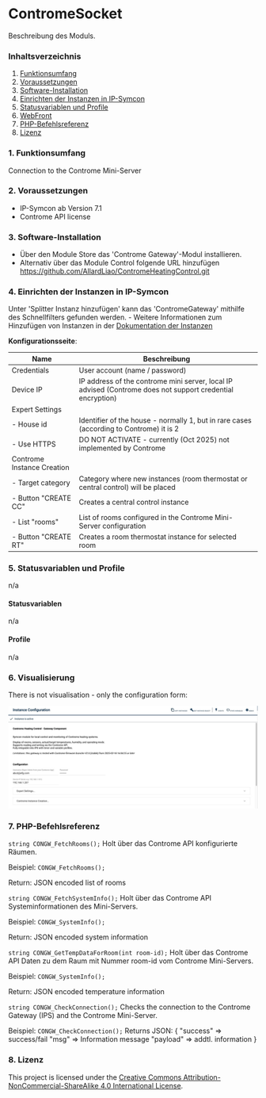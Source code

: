 # ContromeSocket
Beschreibung des Moduls.

### Inhaltsverzeichnis

1. [Funktionsumfang](#1-funktionsumfang)
2. [Voraussetzungen](#2-voraussetzungen)
3. [Software-Installation](#3-software-installation)
4. [Einrichten der Instanzen in IP-Symcon](#4-einrichten-der-instanzen-in-ip-symcon)
5. [Statusvariablen und Profile](#5-statusvariablen-und-profile)
6. [WebFront](#6-webfront)
7. [PHP-Befehlsreferenz](#7-php-befehlsreferenz)
8. [Lizenz](#8-lizenz)

### 1. Funktionsumfang

Connection to the Controme Mini-Server

### 2. Voraussetzungen

- IP-Symcon ab Version 7.1
- Controme API license

### 3. Software-Installation

* Über den Module Store das 'Controme Gateway'-Modul installieren.
* Alternativ über das Module Control folgende URL hinzufügen https://github.com/AllardLiao/ContromeHeatingControl.git

### 4. Einrichten der Instanzen in IP-Symcon

 Unter 'Splitter Instanz hinzufügen' kann das 'ContromeGateway' mithilfe des Schnellfilters gefunden werden.
	- Weitere Informationen zum Hinzufügen von Instanzen in der [Dokumentation der Instanzen](https://www.symcon.de/service/dokumentation/konzepte/instanzen/#Instanz_hinzufügen)

__Konfigurationsseite__:

Name                        | Beschreibung
--------------------------- | -----------------------------------------------------------------------------------------------------------
Credentials                 | User account (name / password)
Device IP                   | IP address of the controme mini server, local IP advised (Controme does not support credential encryption)
Expert Settings             |
  - House id                | Identifier of the house - normally 1, but in rare cases (according to Controme) it is 2
  - Use HTTPS               | DO NOT ACTIVATE - currently (Oct 2025) not implemented by Controme
Controme Instance Creation  |
  - Target category         | Category where new instances (room thermostat or central control) will be placed
  - Button "CREATE CC"      | Creates a central control instance
  - List "rooms"            | List of rooms configured in the Controme Mini-Server configuration
  - Button "CREATE RT"      | Creates a room thermostat instance for selected room

### 5. Statusvariablen und Profile

n/a

#### Statusvariablen

n/a

#### Profile

n/a

### 6. Visualisierung

There is not visualisation - only the configuration form:

![Configuration form](../libs/assets/CONGW_Form.jpeg)


### 7. PHP-Befehlsreferenz

`string CONGW_FetchRooms();`
Holt über das Controme API konfigurierte Räumen.

Beispiel:
`CONGW_FetchRooms();`

Return:
JSON encoded list of rooms

`string CONGW_FetchSystemInfo();`
Holt über das Controme API Systeminformationen des Mini-Servers.

Beispiel:
`CONGW_SystemInfo();`

Return:
JSON encoded system information

`string CONGW_GetTempDataForRoom(int room-id);`
Holt über das Controme API Daten zu dem Raum mit Nummer room-id vom Controme Mini-Servers.

Beispiel:
`CONGW_SystemInfo();`

Return:
JSON encoded temperature information

`string CONGW_CheckConnection();`
Checks the connection to the Controme Gateway (IPS) and the Controme Mini-Server.

Beispiel:
`CONGW_CheckConnection();`
Returns JSON:
{
    "success" => success/fail
    "msg" => Information message
    "payload" => addtl. information
}


### 8. Lizenz

This project is licensed under the
[Creative Commons Attribution-NonCommercial-ShareAlike 4.0 International License](https://creativecommons.org/licenses/by-nc-sa/4.0/).
